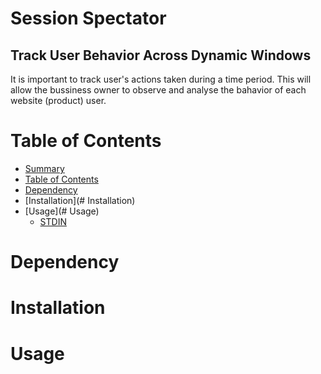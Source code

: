 Session Spectator
=================
## Track User Behavior Across Dynamic Windows

It is important to track user's actions taken during a time period. This will allow the bussiness owner to observe and analyse the bahavior of each website (product) user. 

Table of Contents
=================

  * [Summary](#session-spectator)
  * [Table of Contents](#table-of-contents)
  * [Dependency](#dependency)
  * [Installation](# Installation)
  * [Usage](# Usage)
    * [STDIN](#stdin)


Dependency
==========



Installation
============



Usage
=====


